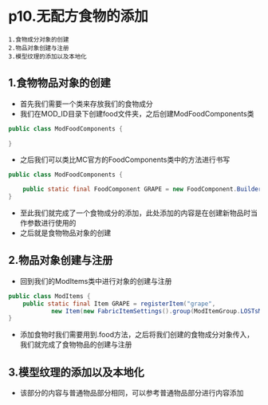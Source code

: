 # p10.无配方食物的添加

    1.食物成分对象的创建
    2.物品对象创建与注册
    3.模型纹理的添加以及本地化

## 1.食物物品对象的创建
- 首先我们需要一个类来存放我们的食物成分
- 我们在MOD_ID目录下创建food文件夹，之后创建ModFoodComponents类
```java
public class ModFoodComponents {
    
}
```
- 之后我们可以类比MC官方的FoodComponents类中的方法进行书写
```java
public class ModFoodComponents {

    public static final FoodComponent GRAPE = new FoodComponent.Builder().hunger(3).saturationModifier(0.3F).build();
}
```
- 至此我们就完成了一个食物成分的添加，此处添加的内容是在创建新物品时当作参数进行使用的
- 之后就是食物物品对象的创建


## 2.物品对象创建与注册
- 回到我们的ModItems类中进行对象的创建与注册
```java
public class ModItems {
    public static final Item GRAPE = registerItem("grape",
            new Item(new FabricItemSettings().group(ModItemGroup.LOSTsMOD).food(ModFoodComponents.GRAPE)));
}
```
- 添加食物时我们需要用到.food方法，之后将我们创建的食物成分对象传入，我们就完成了食物物品的创建与注册


## 3.模型纹理的添加以及本地化
- 该部分的内容与普通物品部分相同，可以参考普通物品部分进行内容添加

